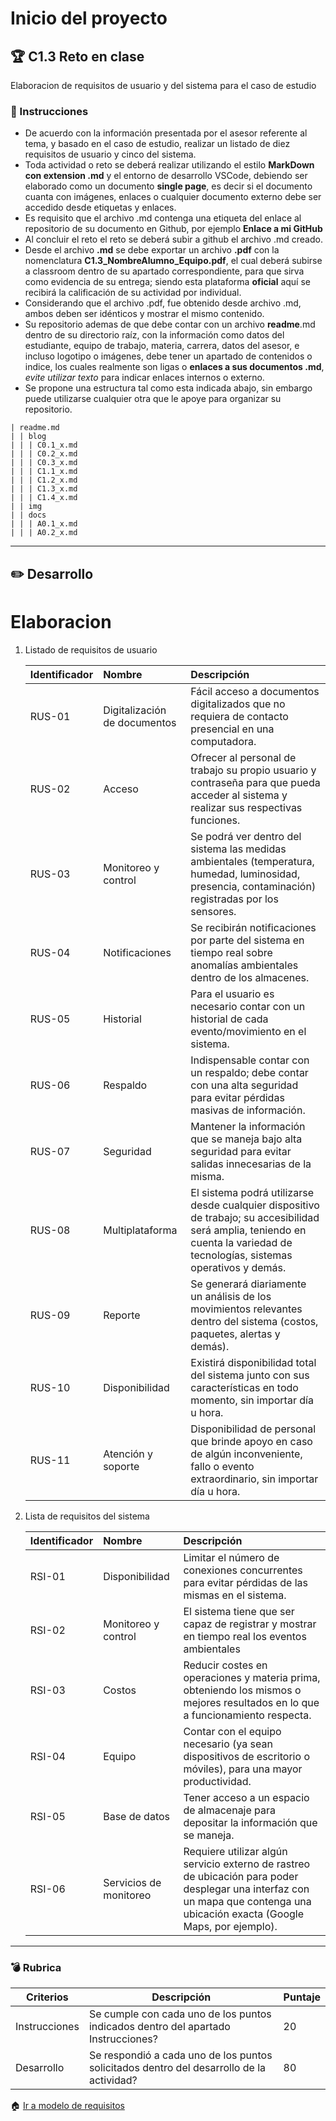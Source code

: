 # Inicio del proyecto

## :trophy: C1.3 Reto en clase

Elaboracion de requisitos de usuario y del sistema para el caso de estudio

### :blue_book: Instrucciones

- De acuerdo con la información presentada por el asesor referente al tema, y basado en el caso de estudio, realizar un listado de diez requisitos de usuario y cinco del sistema.
- Toda actividad o reto se deberá realizar utilizando el estilo **MarkDown con extension .md** y el entorno de desarrollo VSCode, debiendo ser elaborado como un documento **single page**, es decir si el documento cuanta con imágenes, enlaces o cualquier documento externo debe ser accedido desde etiquetas y enlaces.
- Es requisito que el archivo .md contenga una etiqueta del enlace al repositorio de su documento en Github, por ejemplo **Enlace a mi GitHub**
- Al concluir el reto el reto se deberá subir a github el archivo .md creado.
- Desde el archivo **.md** se debe exportar un archivo **.pdf** con la nomenclatura **C1.3_NombreAlumno_Equipo.pdf**, el cual deberá subirse a classroom dentro de su apartado correspondiente, para que sirva como evidencia de su entrega; siendo esta plataforma **oficial** aquí se recibirá la calificación de su actividad por individual.
- Considerando que el archivo .pdf, fue obtenido desde archivo .md, ambos deben ser idénticos y mostrar el mismo contenido.
- Su repositorio ademas de que debe contar con un archivo **readme**.md dentro de su directorio raíz, con la información como datos del estudiante, equipo de trabajo, materia, carrera, datos del asesor, e incluso logotipo o imágenes, debe tener un apartado de contenidos o indice, los cuales realmente son ligas o **enlaces a sus documentos .md**, _evite utilizar texto_ para indicar enlaces internos o externo.
- Se propone una estructura tal como esta indicada abajo, sin embargo puede utilizarse cualquier otra que le apoye para organizar su repositorio.

``` 
| readme.md
| | blog
| | | C0.1_x.md
| | | C0.2_x.md
| | | C0.3_x.md
| | | C1.1_x.md
| | | C1.2_x.md
| | | C1.3_x.md
| | | C1.4_x.md
| | img
| | docs
| | | A0.1_x.md
| | | A0.2_x.md
```
___

## :pencil2: Desarrollo
# Elaboracion

1. Listado de requisitos de usuario
   
     Identificador | Nombre | Descripción
    :--|:--|:--
    RUS-01|Digitalización de documentos| Fácil acceso a documentos digitalizados que no requiera de contacto presencial en una computadora.
    RUS-02|Acceso|Ofrecer al personal de trabajo su propio usuario y contraseña para que pueda acceder al sistema y realizar sus respectivas funciones.
    RUS-03|Monitoreo y control|Se podrá ver dentro del sistema las medidas ambientales (temperatura, humedad, luminosidad, presencia, contaminación) registradas por los sensores. 
    RUS-04|Notificaciones|Se recibirán notificaciones por parte del sistema en tiempo real sobre anomalías ambientales dentro de los almacenes.  
    RUS-05|Historial| Para el usuario es necesario contar con un historial de cada evento/movimiento en el sistema.
    RUS-06|Respaldo| Indispensable contar con un respaldo; debe contar con una alta seguridad para evitar pérdidas masivas de información.
    RUS-07|Seguridad| Mantener la información que se maneja bajo alta seguridad para evitar salidas innecesarias de la misma.
    RUS-08|Multiplataforma|El sistema podrá utilizarse desde cualquier dispositivo de trabajo; su accesibilidad será amplia, teniendo en cuenta la variedad de tecnologías, sistemas operativos y demás.  
    RUS-09|Reporte|Se generará diariamente un análisis de los movimientos relevantes dentro del sistema (costos, paquetes, alertas y demás).
    RUS-10|Disponibilidad|Existirá disponibilidad total del sistema junto con sus características en todo momento, sin importar día u hora. 
    RUS-11|Atención y soporte|Disponibilidad de personal que brinde apoyo en caso de algún inconveniente, fallo o evento extraordinario, sin importar día u hora.

 
2. Lista de requisitos del sistema
   
    Identificador | Nombre | Descripción
    :--|:--|:--
    RSI-01| Disponibilidad|Limitar el número de conexiones concurrentes para evitar pérdidas de las mismas en el sistema.
    RSI-02| Monitoreo y control|El sistema tiene que ser capaz de registrar y mostrar en tiempo real los eventos ambientales
    RSI-03| Costos |Reducir costes en operaciones y materia prima, obteniendo los mismos o mejores resultados en lo que a funcionamiento respecta.
    RSI-04| Equipo | Contar con el equipo necesario (ya sean dispositivos de escritorio o móviles), para una mayor productividad.
    RSI-05|Base de datos|Tener acceso a un espacio de almacenaje para depositar la información que se maneja. 
    RSI-06|Servicios de monitoreo|Requiere utilizar algún servicio externo de rastreo de ubicación para poder desplegar una interfaz con un mapa que contenga una ubicación exacta (Google Maps, por ejemplo). 
___

### :bomb: Rubrica

| Criterios     | Descripción                                                                                  | Puntaje |
| ------------- | -------------------------------------------------------------------------------------------- | ------- |
| Instrucciones | Se cumple con cada uno de los puntos indicados dentro del apartado Instrucciones?            | 20 |
| Desarrollo    | Se respondió a cada uno de los puntos solicitados dentro del desarrollo de la actividad?     | 80      |

:house: [Ir a modelo de requisitos](../docs/D1.0_Modelado_requisitos.md)
